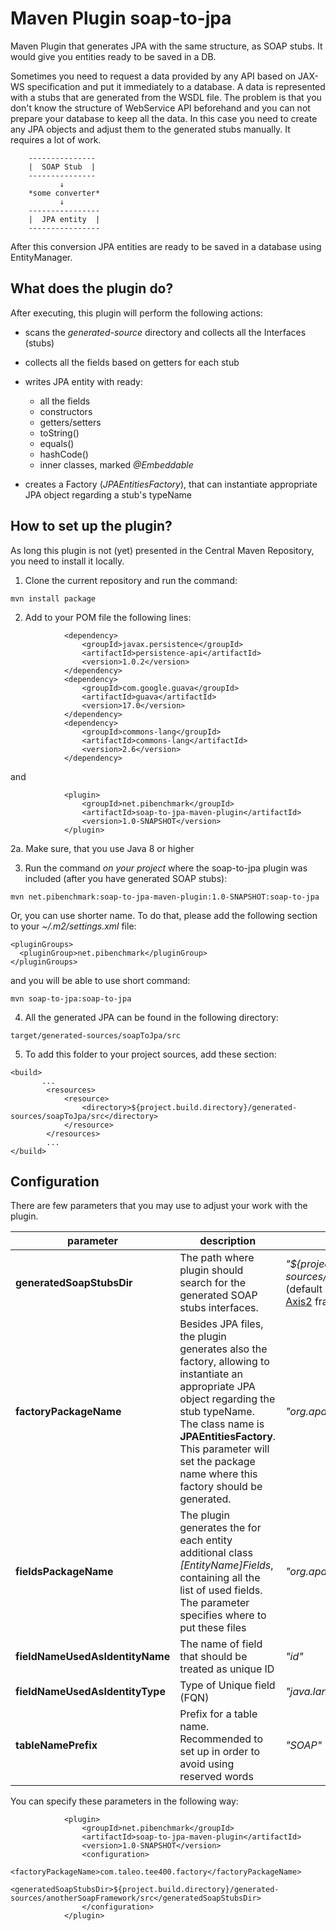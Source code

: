 Maven Plugin soap-to-jpa
===========

Maven Plugin that generates JPA with the same structure, as SOAP stubs. It would give you entities ready to be saved in a DB.

Sometimes you need to request a data provided by any API based on JAX-WS specification and put it immediately to a database. A data is represented 
with a stubs that are generated from the WSDL file. The problem is that you don't know the structure of WebService API beforehand and 
you can not prepare your database to keep all the data. In this case you need to create any JPA objects and adjust them
to the generated stubs manually. It requires a lot of work.

```
    ---------------
    |  SOAP Stub  |
    ---------------
           ↓
    *some converter*
           ↓
    ----------------
    |  JPA entity  |
    ----------------
```

After this conversion JPA entities are ready to be saved in a database using EntityManager.

What does the plugin do?
------

After executing, this plugin will perform the following actions:

* scans the *generated-source* directory and collects all the Interfaces (stubs)
* collects all the fields based on getters for each stub
* writes JPA entity with ready:

    * all the fields
    * constructors 
    * getters/setters
    * toString()
    * equals()
    * hashCode()
    * inner classes, marked *@Embeddable*
  
* creates a Factory (*JPAEntitiesFactory*), that can instantiate appropriate JPA object regarding a stub's typeName

How to set up the plugin?
-----

As long this plugin is not (yet) presented in the Central Maven Repository, you need to install it locally.

1. Clone the current repository and run the command:

 ```
 mvn install package
 ```

2. Add to your POM file the following lines:

```
            <dependency>
                <groupId>javax.persistence</groupId>
                <artifactId>persistence-api</artifactId>
                <version>1.0.2</version>
            </dependency>
            <dependency>
                <groupId>com.google.guava</groupId>
                <artifactId>guava</artifactId>
                <version>17.0</version>
            </dependency>
            <dependency>
                <groupId>commons-lang</groupId>
                <artifactId>commons-lang</artifactId>
                <version>2.6</version>
            </dependency>
```

and

``` 
            <plugin>
                <groupId>net.pibenchmark</groupId>
                <artifactId>soap-to-jpa-maven-plugin</artifactId>
                <version>1.0-SNAPSHOT</version>
            </plugin>
```

2a. Make sure, that you use Java 8 or higher

3. Run the command *on your project* where the soap-to-jpa plugin was included (after you have generated SOAP stubs):
 
 
 ```
 mvn net.pibenchmark:soap-to-jpa-maven-plugin:1.0-SNAPSHOT:soap-to-jpa
 ```
 
 Or, you can use shorter name. To do that, please add the following section to your *~/.m2/settings.xml* file:
 
 ```
 <pluginGroups>
   <pluginGroup>net.pibenchmark</pluginGroup>
 </pluginGroups>
 ```
 
 and you will be able to use short command:
 
 ```
 mvn soap-to-jpa:soap-to-jpa
 ```
 
4. All the generated JPA can be found in the following directory:
 
 ```
 target/generated-sources/soapToJpa/src
 ```
 
5. To add this folder to your project sources, add these section:
 
 ```
 <build>
        ...
         <resources>
             <resource>
                 <directory>${project.build.directory}/generated-sources/soapToJpa/src</directory>
             </resource>
         </resources>
         ...
</build>
```
 
Configuration
-----
 
There are few parameters that you may use to adjust your work with the plugin.


| parameter | description | default value |
|-----------------------------|----------------------------------------------------------------------------------------------------------------------------------------------|---------------------------------------------------------------------------------|
| **generatedSoapStubsDir**   | The path where plugin should search for the generated SOAP stubs interfaces. | *"${project.build.directory}/generated-sources/axis2/wsdl2code/src"* (default output directory for [Apache Axis2](http://axis.apache.org/axis2/java/core) framework) |
| **factoryPackageName**      | Besides JPA files, the plugin generates also the factory, allowing to instantiate an appropriate JPA object regarding the stub typeName. The class name is **JPAEntitiesFactory**. This parameter will set the package name where this factory should be generated. | *"org.apache.maven.soap.jpa.factory"* |
| **fieldsPackageName**       | The plugin generates the for each entity additional class *[EntityName]Fields*, containing all the list of used fields. The parameter specifies where to put these files                                                                                            | *"org.apache.maven.soap.jpa.fields"* |
| **fieldNameUsedAsIdentityName** | The name of field that should be treated as unique ID  | *"id"* |
| **fieldNameUsedAsIdentityType** | Type of Unique field (FQN) | *"java.lang.Long"* |
| **tableNamePrefix**         | Prefix for a table name. Recommended to set up in order to avoid using reserved words | *"SOAP"* |

You can specify these parameters in the following way:

```
            <plugin>
                <groupId>net.pibenchmark</groupId>
                <artifactId>soap-to-jpa-maven-plugin</artifactId>
                <version>1.0-SNAPSHOT</version>
                <configuration>
                    <factoryPackageName>com.taleo.tee400.factory</factoryPackageName>
                    <generatedSoapStubsDir>${project.build.directory}/generated-sources/anotherSoapFramework/src</generatedSoapStubsDir>
                </configuration>
            </plugin>
```